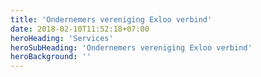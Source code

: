 ```yaml
---
title: 'Ondernemers vereniging Exloo verbind'
date: 2018-02-10T11:52:18+07:00
heroHeading: 'Services'
heroSubHeading: 'Ondernemers vereniging Exloo verbind'
heroBackground: ''
---
```

